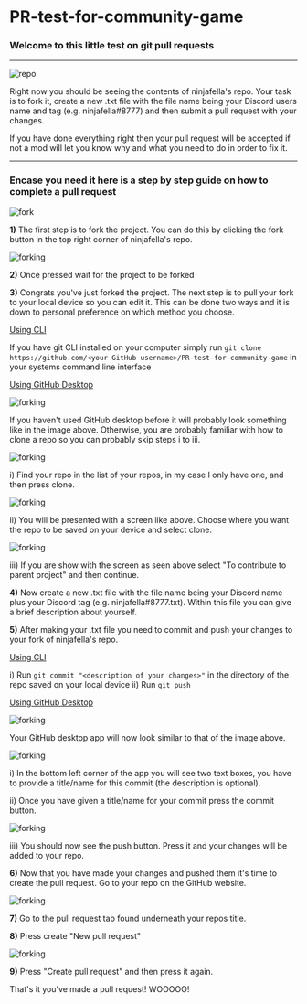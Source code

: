 # PR-test-for-community-game
### Welcome to this little test on git pull requests
------------------
![repo](https://github.com/ninjafella/PR-test-for-community-game/blob/main/images/main-repo.png?raw=true)

Right now you should be seeing the contents of ninjafella's repo. Your task is to fork it, create a new .txt file with the file name being your Discord users name and tag (e.g. ninjafella#8777) and then submit a pull request with your changes.

If you have done everything right then your pull request will be accepted if not a mod will let you know why and what you need to do in order to fix it.

------------------
### Encase you need it here is a step by step guide on how to complete a pull request

![fork](https://github.com/ninjafella/PR-test-for-community-game/blob/main/images/fork.png?raw=true)

__1)__ The first step is to fork the project. You can do this by clicking the fork button in the top right corner of ninjafella's repo.

![forking](https://github.com/ninjafella/PR-test-for-community-game/blob/main/images/fork-in-progress.png?raw=true)

__2)__ Once pressed wait for the project to be forked

__3)__ Congrats you've just forked the project. The next step is to pull your fork to your local device so you can edit it. This can be done two ways and it is down to personal preference on which method you choose.

<u>Using CLI</u>

If you have git CLI installed on your computer simply run `git clone https://github.com/<your GitHub username>/PR-test-for-community-game` in your systems command line interface

<u>Using GitHub Desktop</u>

![forking](https://github.com/ninjafella/PR-test-for-community-game/blob/main/images/GH_D-first-page.png?raw=true)

If you haven't used GitHub desktop before it will probably look something like in the image above. Otherwise, you are probably familiar with how to clone a repo so you can probably skip steps i to iii.

![forking](https://github.com/ninjafella/PR-test-for-community-game/blob/main/images/GH_D-clone-repo.png?raw=true)

i) Find your repo in the list of your repos, in my case I only have one, and then press clone.

![forking](https://github.com/ninjafella/PR-test-for-community-game/blob/main/images/GH_D-clone-repo-setup.png?raw=true)

ii) You will be presented with a screen like above. Choose where you want the repo to be saved on your device and select clone.

![forking](https://github.com/ninjafella/PR-test-for-community-game/blob/main/images/GH_D-use-of-fork.png?raw=true)

iii) If you are show with the screen as seen above select "To contribute to parent project" and then continue.

__4)__ Now create a new .txt file with the file name being your Discord name plus your Discord tag (e.g. ninjafella#8777.txt). Within this file you can give a brief description about yourself.

__5)__ After making your .txt file you need to commit and push your changes to your fork of ninjafella's repo.

<u>Using CLI</u>

i) Run `git commit "<description of your changes>"` in the directory of the repo saved on your local device
ii) Run `git push`

<u>Using GitHub Desktop</u>

![forking](https://github.com/ninjafella/PR-test-for-community-game/blob/main/images/GH_D-changes-made.png?raw=true)

Your GitHub desktop app will now look similar to that of the image above.

![forking](https://github.com/ninjafella/PR-test-for-community-game/blob/main/images/GH_D-commit.png?raw=true)

i) In the bottom left corner of the app you will see two text boxes, you have to provide a title/name for this commit (the description is optional).

ii) Once you have given a title/name for your commit press the commit button.

![forking](https://github.com/ninjafella/PR-test-for-community-game/blob/main/images/GH_D-push.png?raw=true)

iii) You should now see the push button. Press it and your changes will be added to your repo.

__6)__ Now that you have made your changes and pushed them it's time to create the pull request. Go to your repo on the GitHub website.

![forking](https://github.com/ninjafella/PR-test-for-community-game/blob/main/images/pull-request-tab.png?raw=true)

__7)__ Go to the pull request tab found underneath your repos title.

__8)__ Press create "New pull request"

![forking](https://github.com/ninjafella/PR-test-for-community-game/blob/main/images/new-PR.png?raw=true)

__9)__ Press "Create pull request" and then press it again.

That's it you've made a pull request! WOOOOO!
